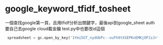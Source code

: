 # google_keyword_tfidf_tosheet
一個查找google第一頁，且用tfidf分析出關鍵字，最後api到google_sheet
auth要自己去google cloud載金鑰
test.py中也要改id這個
```py
 spreadsheet = gc.open_by_key('1Ymi5GT_nydUbPc--vuFh9tXSEPKnEMKjOPJzJrfTqSw')
```
